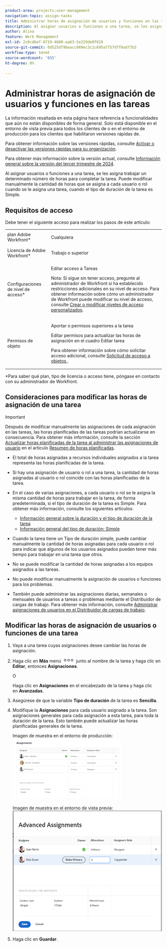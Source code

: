 ```yaml
---
product-area: projects;user-management
navigation-topic: assign-tasks
title: Administrar horas de asignación de usuarios y funciones en las tareas
description: Al asignar usuarios o funciones a una tarea, se les asigna trabajar un determinado número de horas para completar la tarea. Puede modificar manualmente la cantidad de horas que se asigna a cada usuario o rol cuando se le asigna una tarea, cuando el tipo de duración de la tarea es Simple.
author: Alina
feature: Work Management
exl-id: 2c0cd6ef-8719-4680-aa63-5e229de0f819
source-git-commit: 0d525df9beacc989ec3c1c695a7757dff0ad77b3
workflow-type: tm+mt
source-wordcount: '655'
ht-degree: 0%

---
```


# Administrar horas de asignación de usuarios y funciones en las tareas

<span class="preview">La información resaltada en esta página hace referencia a funcionalidades que aún no están disponibles de forma general. Solo está disponible en el entorno de vista previa para todos los clientes de o en el entorno de producción para los clientes que habilitaron versiones rápidas de.</span>

<span class="preview">Para obtener información sobre las versiones rápidas, consulte [Activar o desactivar las versiones rápidas para su organización](/help/quicksilver/administration-and-setup/set-up-workfront/configure-system-defaults/enable-fast-release-process.md).</span>

<span class="preview">Para obtener más información sobre la versión actual, consulte [Información general sobre la versión del tercer trimestre de 2024](/help/quicksilver/product-announcements/product-releases/24-q3-release-activity/24-q3-release-overview.md).</span>

Al asignar usuarios o funciones a una tarea, se les asigna trabajar un determinado número de horas para completar la tarea. Puede modificar manualmente la cantidad de horas que se asigna a cada usuario o rol cuando se le asigna una tarea, cuando el tipo de duración de la tarea es Simple.

## Requisitos de acceso

Debe tener el siguiente acceso para realizar los pasos de este artículo:

<table style="table-layout:auto"> 
 <col> 
 <col> 
 <tbody> 
  <tr> 
   <td role="rowheader">plan Adobe Workfront*</td> 
   <td> <p>Cualquiera</p> </td> 
  </tr> 
  <tr> 
   <td role="rowheader">Licencia de Adobe Workfront*</td> 
   <td> <p>Trabajo o superior</p> </td> 
  </tr> 
  <tr> 
   <td role="rowheader">Configuraciones de nivel de acceso*</td> 
   <td> <p>Editar acceso a Tareas</p> <p>Nota: Si sigue sin tener acceso, pregunte al administrador de Workfront si ha establecido restricciones adicionales en su nivel de acceso. Para obtener información sobre cómo un administrador de Workfront puede modificar su nivel de acceso, consulte <a href="../../../administration-and-setup/add-users/configure-and-grant-access/create-modify-access-levels.md" class="MCXref xref">Crear o modificar niveles de acceso personalizados</a>.</p> </td> 
  </tr> 
  <tr> 
   <td role="rowheader">Permisos de objeto</td> 
   <td> <p>Aportar o permisos superiores a la tarea</p> <p>Editar permisos para actualizar las horas de asignación en el cuadro Editar tarea</p> <p>Para obtener información sobre cómo solicitar acceso adicional, consulte <a href="../../../workfront-basics/grant-and-request-access-to-objects/request-access.md" class="MCXref xref">Solicitud de acceso a objetos </a>.</p> </td> 
  </tr> 
 </tbody> 
</table>

&#42;Para saber qué plan, tipo de licencia o acceso tiene, póngase en contacto con su administrador de Workfront.

## Consideraciones para modificar las horas de asignación de una tarea

>[!IMPORTANT]
>
>Después de modificar manualmente las asignaciones de cada asignación en las tareas, las horas planificadas de las tareas podrían actualizarse en consecuencia. Para obtener más información, consulte la sección [Actualizar horas planificadas de la tarea al administrar las asignaciones de usuario](../../../manage-work/tasks/task-information/planned-hours.md#update) en el artículo [Resumen de horas planificadas](../../../manage-work/tasks/task-information/planned-hours.md).

* El total de horas asignadas a recursos individuales asignados a la tarea representa las horas planificadas de la tarea.
* Si hay una asignación de usuario o rol a una tarea, la cantidad de horas asignadas al usuario o rol coincide con las horas planificadas de la tarea.
* En el caso de varias asignaciones, a cada usuario o rol se le asigna la misma cantidad de horas para trabajar en la tarea, de forma predeterminada, si el tipo de duración de la tarea es Simple. Para obtener más información, consulte los siguientes artículos:

   * [Información general sobre la duración y el tipo de duración de la tarea](../../../manage-work/tasks/taskdurtn/task-duration-and-duration-type.md)
   * [Información general del tipo de duración: Simple](../../../manage-work/tasks/taskdurtn/simple-duration-type.md)

* Cuando la tarea tiene un Tipo de duración simple, puede cambiar manualmente la cantidad de horas asignadas para cada usuario o rol para indicar que algunos de los usuarios asignados pueden tener más tiempo para trabajar en una tarea que otros.
* No se puede modificar la cantidad de horas asignadas a los equipos asignados a las tareas.
* No puede modificar manualmente la asignación de usuarios o funciones para los problemas.
* También puede administrar las asignaciones diarias, semanales o mensuales de usuarios a tareas o problemas mediante el Distribuidor de cargas de trabajo. Para obtener más información, consulte [Administrar asignaciones de usuarios en el Distribuidor de cargas de trabajo](../../../resource-mgmt/workload-balancer/manage-user-allocations-workload-balancer.md).

## Modificar las horas de asignación de usuarios o funciones de una tarea

1. Vaya a una tarea cuyas asignaciones desee cambiar las horas de asignación.
1. Haga clic en **Más** menú ![](assets/qs-more-icon-on-an-object.png) junto al nombre de la tarea y haga clic en **Editar**, entonces **Asignaciones**.

   O

   Haga clic en **Asignaciones** en el encabezado de la tarea y haga clic en **Avanzadas**.

1. Asegúrese de que la variable **Tipo de duración** de la tarea es **Sencilla**.
1. Modifique la **Asignaciones** para cada usuario asignado a la tarea. Son asignaciones generales para cada asignación a esta tarea, para toda la duración de la tarea. Esto también puede actualizar las horas planificadas generales de la tarea.

   Imagen de muestra en el entorno de producción:
   ![](assets/advanced-assignments-simple-duration-multiple-resources-nwe-350x198.png)

   <span class="preview">Imagen de muestra en el entorno de vista previa:</span>
   ![Modificar asignaciones](assets/advanced-assignments-duration-type-allocations.png)

1. Haga clic en **Guardar**.
